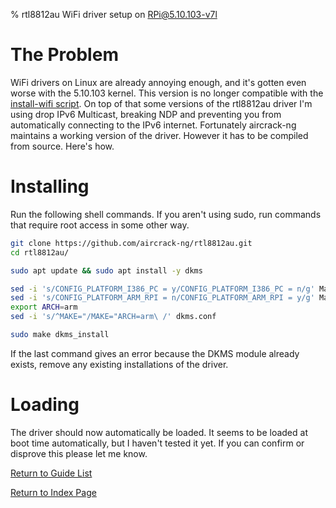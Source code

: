 % rtl8812au WiFi driver setup on RPi@5.10.103-v7l

# The Problem
WiFi drivers on Linux are already annoying enough, and it's gotten even worse
with the 5.10.103 kernel. This version is no longer compatible with the
[install-wifi script](http://downloads.fars-robotics.net/wifi-drivers/install-wifi).
On top of that some versions of the rtl8812au driver I'm using drop IPv6 Multicast,
breaking NDP and preventing you from automatically connecting to the IPv6 internet.
Fortunately aircrack-ng maintains a working version of the driver. However it has
to be compiled from source. Here's how.

# Installing
Run the following shell commands. If you aren't using sudo, run commands that
require root access in some other way.

```sh
git clone https://github.com/aircrack-ng/rtl8812au.git
cd rtl8812au/

sudo apt update && sudo apt install -y dkms

sed -i 's/CONFIG_PLATFORM_I386_PC = y/CONFIG_PLATFORM_I386_PC = n/g' Makefile
sed -i 's/CONFIG_PLATFORM_ARM_RPI = n/CONFIG_PLATFORM_ARM_RPI = y/g' Makefile
export ARCH=arm
sed -i 's/^MAKE="/MAKE="ARCH=arm\ /' dkms.conf

sudo make dkms_install
```

If the last command gives an error because the DKMS module already exists,
remove any existing installations of the driver.

# Loading
The driver should now automatically be loaded. It seems to be
loaded at boot time automatically, but I haven't tested it yet.
If you can confirm or disprove this please let me know.

[Return to Guide List](/cgi-bin/guides.lua)

[Return to Index Page](/cgi-bin/index.lua)
